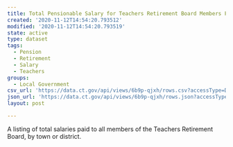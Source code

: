 ```yaml
---
title: Total Pensionable Salary for Teachers Retirement Board Members FY 2015
created: '2020-11-12T14:54:20.793512'
modified: '2020-11-12T14:54:20.793519'
state: active
type: dataset
tags:
  - Pension
  - Retirement
  - Salary
  - Teachers
groups:
  - Local Government
csv_url: 'https://data.ct.gov/api/views/6b9p-qjxh/rows.csv?accessType=DOWNLOAD'
json_url: 'https://data.ct.gov/api/views/6b9p-qjxh/rows.json?accessType=DOWNLOAD'
layout: post

---
```

A listing of total salaries paid to all members of the Teachers Retirement Board, by town or district.
